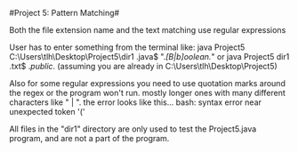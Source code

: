 #Project 5: Pattern Matching#

Both the file extension name and the text matching use regular expressions

User has to enter something from the terminal like:
	java Project5 C:\Users\tlh\Desktop\Project5\dir1 .java$ ".*[B|b]oolean.*"
	or
	java Project5 dir1 .txt$ .*public*.	(assuming you are already in C:\Users\tlh\Desktop\Project5\)

Also for some regular expressions you need to use quotation marks around the regex or the program won't run.
mostly longer ones with many different characters like " | ".
the error looks like this... bash: syntax error near unexpected token '('

All files in the "dir1" directory are only used to test the Project5.java program, and are not a part of the program.
